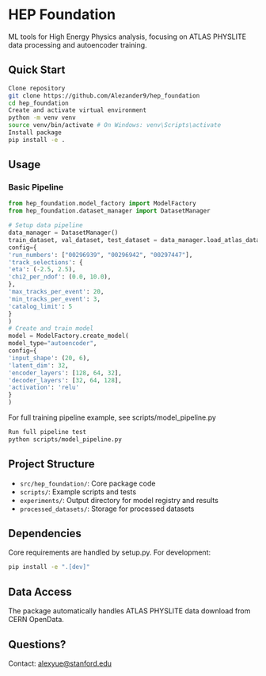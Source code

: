 # HEP Foundation

ML tools for High Energy Physics analysis, focusing on ATLAS PHYSLITE data processing and autoencoder training.

## Quick Start
```bash
Clone repository
git clone https://github.com/Alezander9/hep_foundation
cd hep_foundation
Create and activate virtual environment
python -m venv venv
source venv/bin/activate # On Windows: venv\Scripts\activate
Install package
pip install -e .
```

## Usage

### Basic Pipeline
```python
from hep_foundation.model_factory import ModelFactory
from hep_foundation.dataset_manager import DatasetManager

# Setup data pipeline
data_manager = DatasetManager()
train_dataset, val_dataset, test_dataset = data_manager.load_atlas_datasets(
config={
'run_numbers': ["00296939", "00296942", "00297447"],
'track_selections': {
'eta': (-2.5, 2.5),
'chi2_per_ndof': (0.0, 10.0),
},
'max_tracks_per_event': 20,
'min_tracks_per_event': 3,
'catalog_limit': 5
}
)
# Create and train model
model = ModelFactory.create_model(
model_type="autoencoder",
config={
'input_shape': (20, 6),
'latent_dim': 32,
'encoder_layers': [128, 64, 32],
'decoder_layers': [32, 64, 128],
'activation': 'relu'
}
)
```
For full training pipeline example, see scripts/model_pipeline.py
```bash
Run full pipeline test
python scripts/model_pipeline.py
```

## Project Structure
- `src/hep_foundation/`: Core package code
- `scripts/`: Example scripts and tests
- `experiments/`: Output directory for model registry and results
- `processed_datasets/`: Storage for processed datasets

## Dependencies
Core requirements are handled by setup.py. For development:

```bash
pip install -e ".[dev]"
```

## Data Access
The package automatically handles ATLAS PHYSLITE data download from CERN OpenData.

## Questions?
Contact: alexyue@stanford.edu